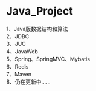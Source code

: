 # Java_Project
1、Java版数据结构和算法  
2、JDBC  
3、JUC  
4、JavaWeb  
5、Spring、SpringMVC、Mybatis  
6、Redis  
7、Maven  
8、仍在更新中……
